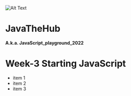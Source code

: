 ![Alt Text](img/Jabba.gif)

# JavaTheHub
**A.k.a. JavaScript_playground_2022**

# Week-3 Starting JavaScript
* item 1
* item 2
* item 3


